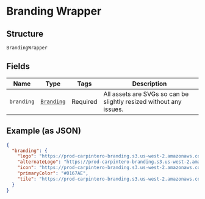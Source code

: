 
# Branding Wrapper

## Structure

`BrandingWrapper`

## Fields

| Name | Type | Tags | Description |
|  --- | --- | --- | --- |
| `branding` | [`Branding`](../../doc/models/branding.md) | Required | All assets are SVGs so can be slightly resized without any issues. |

## Example (as JSON)

```json
{
  "branding": {
    "logo": "https://prod-carpintero-branding.s3.us-west-2.amazonaws.com/5/logo.svg",
    "alternateLogo": "https://prod-carpintero-branding.s3.us-west-2.amazonaws.com/5/alternateLogo.svg",
    "icon": "https://prod-carpintero-branding.s3.us-west-2.amazonaws.com/5/icon.svg",
    "primaryColor": "#0167AE",
    "tile": "https://prod-carpintero-branding.s3.us-west-2.amazonaws.com/5/tile.svg"
  }
}
```

